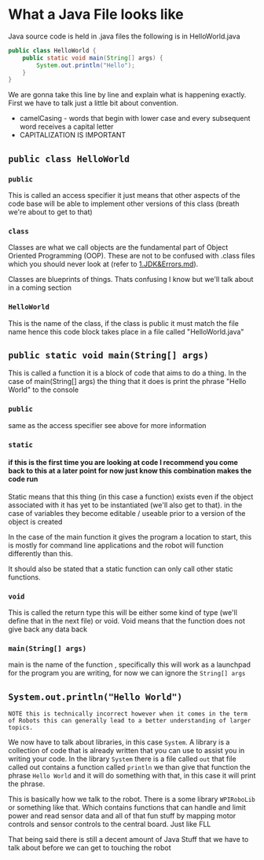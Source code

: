 # What a Java File looks like

Java source code is held in .java files the following is in HelloWorld.java

``` Java
public class HelloWorld {
    public static void main(String[] args) {
        System.out.println("Hello");
    }
}
```

We are gonna take this line by line and explain what is happening exactly.
First we have to talk just a little bit about convention.

- camelCasing - words that begin with lower case and every subsequent word receives a capital letter
- CAPITALIZATION IS IMPORTANT

## ```public class HelloWorld ```

### ``` public ```

This is called an access specifier it just means that other aspects of the code base will be able to implement other versions of this class (breath we're about to get to that)

### ``` class ```

Classes are what we call objects are the fundamental part of Object Oriented Programming (OOP). These are not to be confused with .class files which you should never look at (refer to [1.JDK&Errors.md](1.JDK&Errors.md)).

Classes are blueprints of things. Thats confusing I know but we'll talk about in a coming section

### ``` HelloWorld ```

This is the name of the class, if the class is public it must match the file name hence this code block takes place in a file called "HelloWorld.java"

## ``` public static void main(String[] args) ```

This is called a function it is a block of code that aims to do a thing. In the case of main(String[] args) the thing that it does is print the phrase "Hello World" to the console

### ``` public ```

same as the access specifier see above for more information

### ``` static ```

#### if this is the first time you are looking at code I recommend you come back to this at a later point for now just know this combination makes the code run

Static means that this thing (in this case a function) exists even if the object associated with it has yet to be instantiated (we'll also get to that). in the case of variables they become editable / useable prior to a version of the object is created

In the case of the main function it gives the program a location to start, this is mostly for command line applications and the robot will function differently than this.

It should also be stated that a static function can only call other static functions.

### ``` void ```

This is called the return type this will be either some kind of type (we'll define that in the next file) or void. Void means that the function does not give back any data back

### ``` main(String[] args) ```

main is the name of the function , specifically this will work as a launchpad for the program you are writing, for now we can ignore the ``` String[] args ```

## ``` System.out.println("Hello World") ```

    NOTE this is technically incorrect however when it comes in the term of Robots this can generally lead to a better understanding of larger topics.

We now have to talk about libraries, in this case ` System `. A library is a collection of code that is already written that you can use to assist you in writing your code. In the library ` System ` there is a file called ` out ` that file called out contains a function called ` println ` we than give that function the phrase ` Hello World ` and it will do something with that, in this case it will print the phrase.

This is basically how we talk to the robot. There is a some library ```WPIRoboLib``` or something like that. Which contains functions that can handle and limit power and read sensor data and all of that fun stuff by mapping motor controls and sensor controls to the central board. Just like FLL

That being said there is still a decent amount of Java Stuff that we have to talk about before we can get to touching the robot
